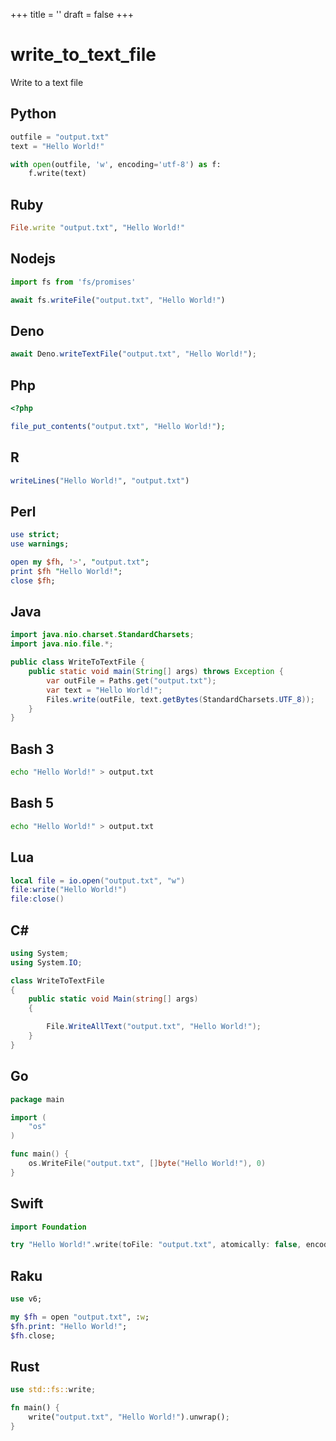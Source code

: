 +++
title = ''
draft = false
+++

# write_to_text_file

Write to a text file

## Python

```python {filename="write_to_text_file.py"}
outfile = "output.txt"
text = "Hello World!"

with open(outfile, 'w', encoding='utf-8') as f:
    f.write(text)
```

## Ruby

```ruby {filename="write_to_text_file.rb"}
File.write "output.txt", "Hello World!"
```

## Nodejs

```javascript {filename="write_to_text_file.mjs"}
import fs from 'fs/promises'

await fs.writeFile("output.txt", "Hello World!")
```

## Deno

```javascript {filename="write_to_text_file.mjs"}
await Deno.writeTextFile("output.txt", "Hello World!");
```

## Php

```php {filename="write_to_text_file.php"}
<?php

file_put_contents("output.txt", "Hello World!");
```

## R

```r {filename="write_to_text_file.R"}
writeLines("Hello World!", "output.txt")
```

## Perl

```perl {filename="write_to_text_file.pl"}
use strict;
use warnings;

open my $fh, '>', "output.txt";
print $fh "Hello World!";
close $fh;
```

## Java

```java {filename="WriteToTextFile.java"}
import java.nio.charset.StandardCharsets;
import java.nio.file.*;

public class WriteToTextFile {
    public static void main(String[] args) throws Exception {
        var outFile = Paths.get("output.txt");
        var text = "Hello World!";
        Files.write(outFile, text.getBytes(StandardCharsets.UTF_8));
    }
}
```

## Bash 3

```bash {filename="write_to_text_file.sh"}
echo "Hello World!" > output.txt
```

## Bash 5

```bash {filename="write_to_text_file.sh"}
echo "Hello World!" > output.txt
```

## Lua

```lua {filename="write_to_text_file.lua"}
local file = io.open("output.txt", "w")
file:write("Hello World!")
file:close()
```

## C#

```csharp {filename="WriteToTextFile.cs"}
using System;
using System.IO;

class WriteToTextFile
{
    public static void Main(string[] args)
    {

        File.WriteAllText("output.txt", "Hello World!");
    }
}
```

## Go

```go {filename="write_to_text_file.go"}
package main

import (
	"os"
)

func main() {
	os.WriteFile("output.txt", []byte("Hello World!"), 0)
}
```

## Swift

```swift {filename="write_to_text_file.swift"}
import Foundation

try "Hello World!".write(toFile: "output.txt", atomically: false, encoding: .utf8)
```

## Raku

```raku {filename="write_to_text_file.raku"}
use v6;

my $fh = open "output.txt", :w;
$fh.print: "Hello World!";
$fh.close;
```

## Rust

```rust {filename="write_to_text_file.rs"}
use std::fs::write;

fn main() {
    write("output.txt", "Hello World!").unwrap();
}
```

